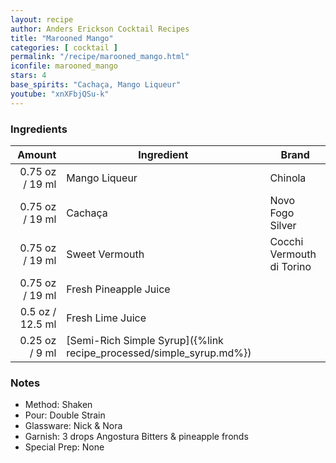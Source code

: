 ```yaml
---
layout: recipe
author: Anders Erickson Cocktail Recipes
title: "Marooned Mango"
categories: [ cocktail ]
permalink: "/recipe/marooned_mango.html"
iconfile: marooned_mango
stars: 4
base_spirits: "Cachaça, Mango Liqueur"
youtube: "xnXFbjQSu-k"
---
```


### Ingredients

|  Amount | Ingredient                                                | Brand                     |
| ------: | --------------------------------------------------------- | ------------------------- |
| 0.75 oz / 19 ml | Mango Liqueur                                             | Chinola                   |
| 0.75 oz / 19 ml | Cachaça                                                   | Novo Fogo Silver          |
| 0.75 oz / 19 ml | Sweet Vermouth                                            | Cocchi Vermouth di Torino |
| 0.75 oz / 19 ml | Fresh Pineapple Juice                                     |
|  0.5 oz / 12.5 ml | Fresh Lime Juice                                          |
| 0.25 oz / 9 ml | [Semi-Rich Simple Syrup]({%link recipe_processed/simple_syrup.md%}) |

### Notes

- Method: Shaken
- Pour: Double Strain
- Glassware: Nick & Nora
- Garnish: 3 drops Angostura Bitters & pineapple fronds
- Special Prep: None
